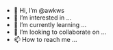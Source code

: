 - 👋 Hi, I’m @awkws
- 👀 I’m interested in ...
- 🌱 I’m currently learning ...
- 💞️ I’m looking to collaborate on ...
- 📫 How to reach me ...

<!---
awkws/awkws is a ✨ special ✨ repository because its `README.md` (this file) appears on your GitHub profile.
You can click the Preview link to take a look at your changes.
--->
